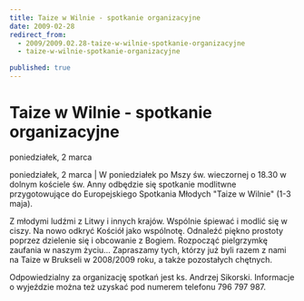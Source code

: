 ```yaml
---
title: Taize w Wilnie - spotkanie organizacyjne
date: 2009-02-28
redirect_from: 
  - 2009/2009.02.28-taize-w-wilnie-spotkanie-organizacyjne
  - taize-w-wilnie-spotkanie-organizacyjne

published: true
---
```




# Taize w Wilnie - spotkanie organizacyjne

<time>poniedziałek, 2 marca</time>

poniedziałek, 2 marca | W poniedziałek po Mszy św. wieczornej o 18.30 w dolnym kościele św. Anny odbędzie się spotkanie modlitwne przygotowujące do Europejskiego Spotkania Młodych "Taize w Wilnie" (1-3 maja).

Z młodymi ludźmi z Litwy i innych krajów. Wspólnie śpiewać i modlić się w ciszy. Na nowo odkryć Kościół jako wspólnotę. Odnaleźć piękno prostoty poprzez dzielenie się i obcowanie z Bogiem. Rozpocząć pielgrzymkę zaufania w naszym życiu&#8230; Zapraszamy tych, którzy już byli razem z nami na Taize w Brukseli w 2008/2009 roku, a także pozostałych chętnych.

Odpowiedzialny za organizację spotkań jest ks. Andrzej Sikorski. Informacje o wyjeździe można też uzyskać pod numerem telefonu 796 797 987.


<!--CONTENT FROM OLD SERVER (jos before 2013): poniedziałek, 2 marca | W poniedziałek po Mszy św. wieczornej o 18.30 w dolnym kościele św. Anny odbędzie się spotkanie modlitwne przygotowujące do Europejskiego Spotkania Młodych "Taize w Wilnie" (1-3 maja).

Z młodymi ludźmi z Litwy i innych krajów. Wspólnie śpiewać i modlić się w ciszy. Na nowo odkryć Kościół jako wspólnotę. Odnaleźć piękno prostoty poprzez dzielenie się i obcowanie z Bogiem. Rozpocząć pielgrzymkę zaufania w naszym życiu&#8230; Zapraszamy tych, którzy już byli razem z nami na Taize w Brukseli w 2008/2009 roku, a także pozostałych chętnych.

Odpowiedzialny za organizację spotkań jest ks. Andrzej Sikorski. Informacje o wyjeździe można też uzyskać pod numerem telefonu 796 797 987.

-->

<!--{{json:{"created_date":"2009-02-28 00:26:49","publish_down":"0000-00-00 00:00:00","id":"716"}}}-->